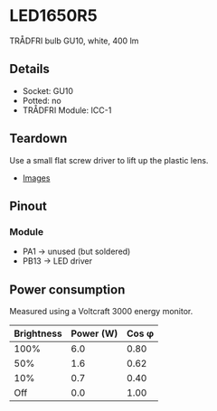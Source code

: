 # LED1650R5
TRÅDFRI bulb GU10, white, 400 lm

## Details

* Socket: GU10
* Potted: no
* TRÅDFRI Module: ICC-1

## Teardown
Use a small flat screw driver to lift up the plastic lens.

* [Images](products/LED1650R5/images)

## Pinout

### Module

* PA1 -> unused (but soldered)
* PB13 -> LED driver

## Power consumption
Measured using a Voltcraft 3000 energy monitor.

| Brightness | Power (W) | Cos φ |
|------------|-----------|-------|
| 100%       | 6.0       | 0.80  |
| 50%        | 1.6       | 0.62  |
| 10%        | 0.7       | 0.40  |
| Off        | 0.0       | 1.00  |
